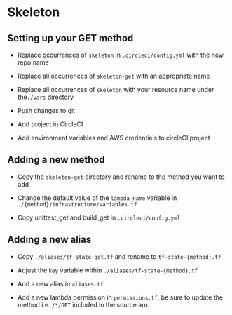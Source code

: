 # Skeleton

## Setting up your GET method

- Replace occurrences of `skeleton` in `.circleci/config.yml` with the new repo name

- Replace all occurrences of `skeleton-get` with an appropriate name

- Replace all occurrences of `skeleton` with your resource name under the`./vars` directory

- Push changes to git

- Add project in CircleCI

- Add environment variables and AWS credentials to circleCI project

## Adding a new method

- Copy the `skeleton-get` directory and rename to the method you want to add

- Change the default value of the `lambda_name` variable in `./{method}/infrastructure/variables.tf`

- Copy unittest_get and build_get in `.circleci/config.yml`


## Adding a new alias

- Copy `./aliases/tf-state-get.tf` and rename to `tf-state-{method}.tf`

- Adjust the `key` variable within `./aliases/tf-state-{method}.tf`

- Add a new alias in `aliases.tf`

- Add a new lambda permission in `permissions.tf`, be sure to update the method i.e. `/*/GET` included in the source arn.
